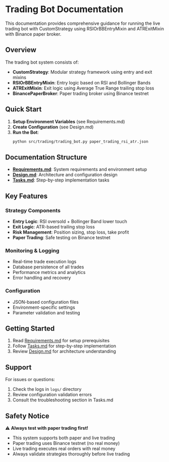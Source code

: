 # Trading Bot Documentation

This documentation provides comprehensive guidance for running the live trading bot with CustomStrategy using RSIOrBBEntryMixin and ATRExitMixin with Binance paper broker.

## Overview

The trading bot system consists of:
- **CustomStrategy**: Modular strategy framework using entry and exit mixins
- **RSIOrBBEntryMixin**: Entry logic based on RSI and Bollinger Bands
- **ATRExitMixin**: Exit logic using Average True Range trailing stop loss
- **BinancePaperBroker**: Paper trading broker using Binance testnet

## Quick Start

1. **Setup Environment Variables** (see Requirements.md)
2. **Create Configuration** (see Design.md)
3. **Run the Bot**:
   ```bash
   python src/trading/trading_bot.py paper_trading_rsi_atr.json
   ```

## Documentation Structure

- **[Requirements.md](Requirements.md)**: System requirements and environment setup
- **[Design.md](Design.md)**: Architecture and configuration design
- **[Tasks.md](Tasks.md)**: Step-by-step implementation tasks

## Key Features

### Strategy Components
- **Entry Logic**: RSI oversold + Bollinger Band lower touch
- **Exit Logic**: ATR-based trailing stop loss
- **Risk Management**: Position sizing, stop loss, take profit
- **Paper Trading**: Safe testing on Binance testnet

### Monitoring & Logging
- Real-time trade execution logs
- Database persistence of all trades
- Performance metrics and analytics
- Error handling and recovery

### Configuration
- JSON-based configuration files
- Environment-specific settings
- Parameter validation and testing

## Getting Started

1. Read [Requirements.md](Requirements.md) for setup prerequisites
2. Follow [Tasks.md](Tasks.md) for step-by-step implementation
3. Review [Design.md](Design.md) for architecture understanding

## Support

For issues or questions:
1. Check the logs in `logs/` directory
2. Review configuration validation errors
3. Consult the troubleshooting section in Tasks.md

## Safety Notice

⚠️ **Always test with paper trading first!**
- This system supports both paper and live trading
- Paper trading uses Binance testnet (no real money)
- Live trading executes real orders with real money
- Always validate strategies thoroughly before live trading
